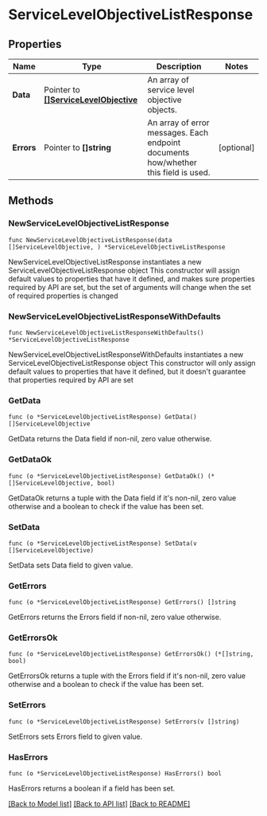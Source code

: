 # ServiceLevelObjectiveListResponse

## Properties

Name | Type | Description | Notes
------------ | ------------- | ------------- | -------------
**Data** | Pointer to [**[]ServiceLevelObjective**](ServiceLevelObjective.md) | An array of service level objective objects. | 
**Errors** | Pointer to **[]string** | An array of error messages. Each endpoint documents how/whether this field is used. | [optional] 

## Methods

### NewServiceLevelObjectiveListResponse

`func NewServiceLevelObjectiveListResponse(data []ServiceLevelObjective, ) *ServiceLevelObjectiveListResponse`

NewServiceLevelObjectiveListResponse instantiates a new ServiceLevelObjectiveListResponse object
This constructor will assign default values to properties that have it defined,
and makes sure properties required by API are set, but the set of arguments
will change when the set of required properties is changed

### NewServiceLevelObjectiveListResponseWithDefaults

`func NewServiceLevelObjectiveListResponseWithDefaults() *ServiceLevelObjectiveListResponse`

NewServiceLevelObjectiveListResponseWithDefaults instantiates a new ServiceLevelObjectiveListResponse object
This constructor will only assign default values to properties that have it defined,
but it doesn't guarantee that properties required by API are set

### GetData

`func (o *ServiceLevelObjectiveListResponse) GetData() []ServiceLevelObjective`

GetData returns the Data field if non-nil, zero value otherwise.

### GetDataOk

`func (o *ServiceLevelObjectiveListResponse) GetDataOk() (*[]ServiceLevelObjective, bool)`

GetDataOk returns a tuple with the Data field if it's non-nil, zero value otherwise
and a boolean to check if the value has been set.

### SetData

`func (o *ServiceLevelObjectiveListResponse) SetData(v []ServiceLevelObjective)`

SetData sets Data field to given value.


### GetErrors

`func (o *ServiceLevelObjectiveListResponse) GetErrors() []string`

GetErrors returns the Errors field if non-nil, zero value otherwise.

### GetErrorsOk

`func (o *ServiceLevelObjectiveListResponse) GetErrorsOk() (*[]string, bool)`

GetErrorsOk returns a tuple with the Errors field if it's non-nil, zero value otherwise
and a boolean to check if the value has been set.

### SetErrors

`func (o *ServiceLevelObjectiveListResponse) SetErrors(v []string)`

SetErrors sets Errors field to given value.

### HasErrors

`func (o *ServiceLevelObjectiveListResponse) HasErrors() bool`

HasErrors returns a boolean if a field has been set.


[[Back to Model list]](../README.md#documentation-for-models) [[Back to API list]](../README.md#documentation-for-api-endpoints) [[Back to README]](../README.md)


